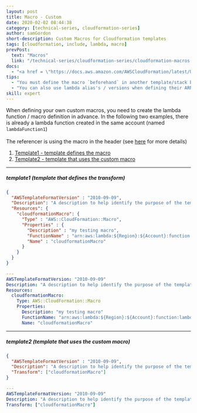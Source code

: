 ```yaml
---
layout: post
title: Macro - Custom
date: 2020-02-02 08:44:38
category: [technical-series, cloudformation-series]
author: samGordon
short-description: Custom Macros for Cloudformation templates
tags: [cloudformation, include, lambda, macro]
prevPost:
  text: "Macros"
  link: "/technical-series/cloudformation-series/cloudformation-macros-serverless"
docs:
  - "<a href = \"https://docs.aws.amazon.com/AWSCloudFormation/latest/UserGuide/template-macros.html\">AWS docs on cloudformation Transforms</a>"
tips:
  - "You must define the macro `beforehand` in another template/stack before trying to run"
  - "You can also use lambda alias's / versions when defining their ARNs in the macro below"
skill: expert
---
```


When defining your own custom macros, you need to create the lambda function / macro definition in advance.
In the following two examples, there is already a lambda function created in the same account (named `lambdaFunction1`)
<br><br>
The referencer is using the macro in the header (see <a href = "{{ site.baseurl }}/technical-series/cloudformation-series/cloudformation-macros">here</a> for more details)

1. [Template1 - template defines the macro](#template1)
2. [Template2 - template that uses the custom macro](#template2)

---

##### template1 (template that defines the transform) <a name = "template1"></a>

```json
{
  "AWSTemplateFormatVersion" : "2010-09-09",
  "Description": "A description to help identify the purpose of the template",
  "Resources": {
    "cloudformationMacro": {
      "Type" : "AWS::CloudFormation::Macro",
      "Properties" : {
        "Description" : "my testing macro",
        "FunctionName" : "arn:aws:lambda:${Region}:${Account}:function:lambdaFunction1",
        "Name" : "cloudformationMacro"
      }
    }
  }
}
```
```yml
---
AWSTemplateFormatVersion: "2010-09-09"
Description: "A description to help identify the purpose of the template"
Resources:
  cloudformationMacro:
    Type: AWS::CloudFormation::Macro
    Properties:
      Description: "my testing macro"
      FunctionName: "arn:aws:lambda:${Region}:${Account}:function:lambdaFunction1"
      Name: "cloudformationMacro"
```

---

##### template2 (template that uses the custom macro) <a name = "template2"></a>

```json
{
  "AWSTemplateFormatVersion" : "2010-09-09",
  "Description": "A description to help identify the purpose of the template",
  "Transform": ["cloudformationMacro"]
}
```
```yml
---
AWSTemplateFormatVersion: "2010-09-09"
Description: "A description to help identify the purpose of the template"
Transform: ["cloudformationMacro"]
```
